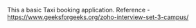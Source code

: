 This a basic Taxi booking application.
Reference - https://www.geeksforgeeks.org/zoho-interview-set-3-campus/
